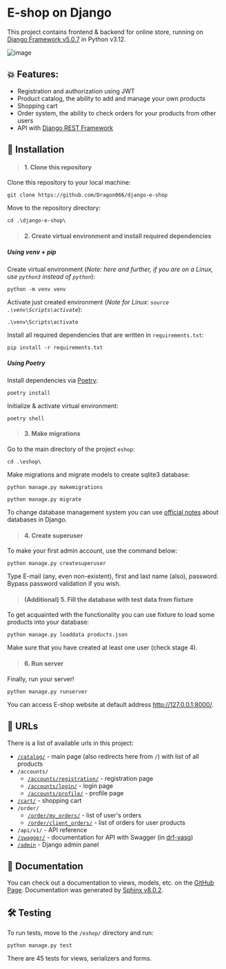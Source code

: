 # E-shop on Django

This project contains frontend & backend for online store, running on [Django Framework v5.0.7](https://github.com/django/django) in Python v3.12.

![image](https://github.com/user-attachments/assets/553a2c38-2f04-4895-a6d8-dced890a117a)

## 💥 Features:

- Registration and authorization using JWT
- Product catalog, the ability to add and manage your own products
- Shopping cart
- Order system, the ability to check orders for your products from other users
- API with [Django REST Framework](https://github.com/encode/django-rest-framework)

## 🔨 Installation

> #### 1. Clone this repository

Clone this repository to your local machine:

    git clone https://github.com/Dragon066/django-e-shop

Move to the repository directory:

    cd .\django-e-shop\

> #### 2. Create virtual environment and install required dependencies

##### Using venv + pip

Create virtual environment (*Note: here and further, if you are on a Linux, use `python3` instead of `python`*):

    python -m venv venv

Activate just created environment (*Note for Linux: `source .\venv\Scripts\activate`*):

    .\venv\Scripts\activate

Install all required dependencies that are written in `requirements.txt`:

    pip install -r requirements.txt

##### Using Poetry

Install dependencies via [Poetry](https://python-poetry.org/docs/):

    poetry install

Initialize & activate virtual environment:

    poetry shell

> #### 3. Make migrations

Go to the main directory of the project `eshop`: 

    cd .\eshop\

Make migrations and migrate models to create sqlite3 database:

    python manage.py makemigrations

>

    python manage.py migrate

To change database management system you can use [official notes](https://docs.djangoproject.com/en/5.0/ref/databases/) about databases in Django.

> #### 4. Create superuser

To make your first admin account, use the command below:

    python manage.py createsuperuser

Type E-mail (any, even non-existent), first and last name (also), password. Bypass password validation if you wish.

> #### (Additional) 5. Fill the database with test data from fixture

To get acquainted with the functionality you can use fixture to load some products into your database:

    python manage.py loaddata products.json

Make sure that you have created at least one user (check stage 4).

> #### 6. Run server

Finally, run your server!

    python manage.py runserver

You can access E-shop website at default address http://127.0.0.1:8000/.

## 🎯 URLs

There is a list of available urls in this project:

- [`/catalog/`](http://127.0.0.1:8000/catalog/) - main page (also redirects here from `/`) with list of all products
- `/accounts/`
  - [`/accounts/registration/`](http://127.0.0.1:8000/accounts/registration/) - registration page
  - [`/accounts/login/`](http://127.0.0.1:8000/accounts/login/) - login page
  - [`/accounts/profile/`](http://127.0.0.1:8000/accounts/profile/) - profile page
- [`/cart/`](http://127.0.0.1:8000/cart/) - shopping cart
- `/order/`
  - [`/order/my_orders/`](http://127.0.0.1:8000/order/my_orders/) - list of user's orders
  - [`/order/client_orders/`](http://127.0.0.1:8000/order/client_orders/) - list of orders for user products
- `/api/v1/` - API reference
- [`/swagger/`](http://127.0.0.1:8000/swagger/) - documentation for API with Swagger (in [drf-yasg](https://github.com/axnsan12/drf-yasg/tree/master))
- [`/admin`](http://127.0.0.1:8000/admin/) - Django admin panel

## 📖 Documentation

You can check out a documentation to views, models, etc. on the [GitHub Page](https://dragon066.github.io/django-e-shop/). Documentation was generated by [Sphinx v8.0.2](https://github.com/sphinx-doc/sphinx).

## 🛠 Testing

To run tests, move to the `/eshop/` directory and run:

    python manage.py test

There are 45 tests for views, serializers and forms.
